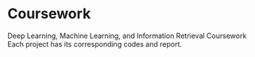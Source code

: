 # Coursework
Deep Learning, Machine Learning, and Information Retrieval Coursework
Each project has its corresponding codes and report.
